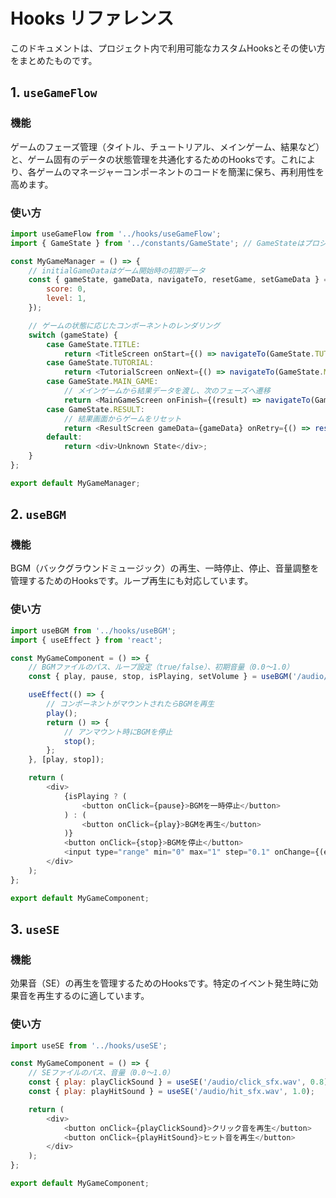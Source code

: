 # Hooks リファレンス

このドキュメントは、プロジェクト内で利用可能なカスタムHooksとその使い方をまとめたものです。

## 1. `useGameFlow`

### 機能
ゲームのフェーズ管理（タイトル、チュートリアル、メインゲーム、結果など）と、ゲーム固有のデータの状態管理を共通化するためのHooksです。これにより、各ゲームのマネージャーコンポーネントのコードを簡潔に保ち、再利用性を高めます。

### 使い方

```javascript
import useGameFlow from '../hooks/useGameFlow';
import { GameState } from '../constants/GameState'; // GameStateはプロジェクトの定数

const MyGameManager = () => {
    // initialGameDataはゲーム開始時の初期データ
    const { gameState, gameData, navigateTo, resetGame, setGameData } = useGameFlow({
        score: 0,
        level: 1,
    });

    // ゲームの状態に応じたコンポーネントのレンダリング
    switch (gameState) {
        case GameState.TITLE:
            return <TitleScreen onStart={() => navigateTo(GameState.TUTORIAL)} />;
        case GameState.TUTORIAL:
            return <TutorialScreen onNext={() => navigateTo(GameState.MAIN_GAME)} />;
        case GameState.MAIN_GAME:
            // メインゲームから結果データを渡し、次のフェーズへ遷移
            return <MainGameScreen onFinish={(result) => navigateTo(GameState.RESULT, { finalScore: result.score })} />;
        case GameState.RESULT:
            // 結果画面からゲームをリセット
            return <ResultScreen gameData={gameData} onRetry={() => resetGame()} />;
        default:
            return <div>Unknown State</div>;
    }
};

export default MyGameManager;
```

## 2. `useBGM`

### 機能
BGM（バックグラウンドミュージック）の再生、一時停止、停止、音量調整を管理するためのHooksです。ループ再生にも対応しています。

### 使い方

```javascript
import useBGM from '../hooks/useBGM';
import { useEffect } from 'react';

const MyGameComponent = () => {
    // BGMファイルのパス、ループ設定（true/false）、初期音量（0.0〜1.0）
    const { play, pause, stop, isPlaying, setVolume } = useBGM('/audio/game_bgm.mp3', true, 0.5);

    useEffect(() => {
        // コンポーネントがマウントされたらBGMを再生
        play();
        return () => {
            // アンマウント時にBGMを停止
            stop();
        };
    }, [play, stop]);

    return (
        <div>
            {isPlaying ? (
                <button onClick={pause}>BGMを一時停止</button>
            ) : (
                <button onClick={play}>BGMを再生</button>
            )}
            <button onClick={stop}>BGMを停止</button>
            <input type="range" min="0" max="1" step="0.1" onChange={(e) => setVolume(parseFloat(e.target.value))} />
        </div>
    );
};

export default MyGameComponent;
```

## 3. `useSE`

### 機能
効果音（SE）の再生を管理するためのHooksです。特定のイベント発生時に効果音を再生するのに適しています。

### 使い方

```javascript
import useSE from '../hooks/useSE';

const MyGameComponent = () => {
    // SEファイルのパス、音量（0.0〜1.0）
    const { play: playClickSound } = useSE('/audio/click_sfx.wav', 0.8);
    const { play: playHitSound } = useSE('/audio/hit_sfx.wav', 1.0);

    return (
        <div>
            <button onClick={playClickSound}>クリック音を再生</button>
            <button onClick={playHitSound}>ヒット音を再生</button>
        </div>
    );
};

export default MyGameComponent;
```
